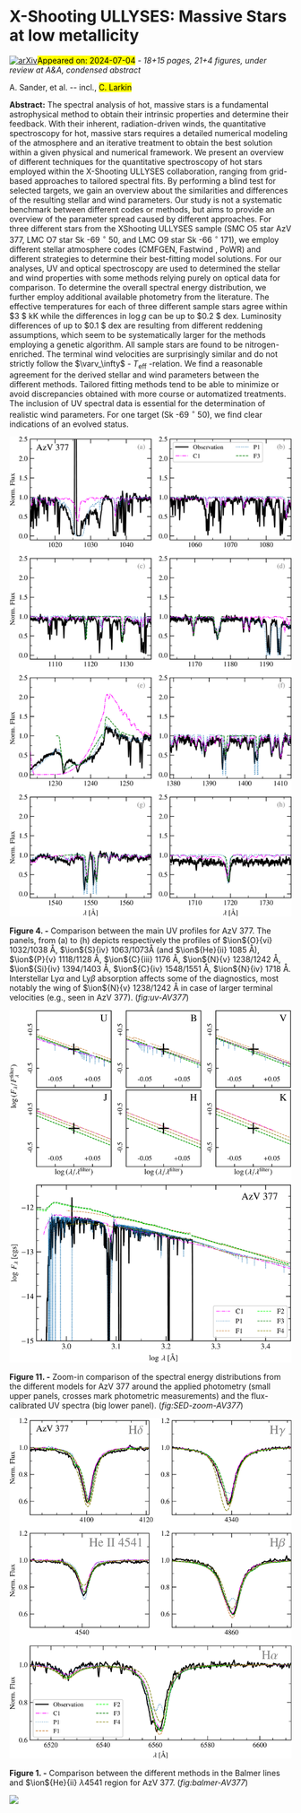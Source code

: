 <div class="macros" style="visibility:hidden;">
$\newcommand{\ensuremath}{}$
$\newcommand{\xspace}{}$
$\newcommand{\object}[1]{\texttt{#1}}$
$\newcommand{\farcs}{{.}''}$
$\newcommand{\farcm}{{.}'}$
$\newcommand{\arcsec}{''}$
$\newcommand{\arcmin}{'}$
$\newcommand{\ion}[2]{#1#2}$
$\newcommand{\textsc}[1]{\textrm{#1}}$
$\newcommand{\hl}[1]{\textrm{#1}}$
$\newcommand{\footnote}[1]{}$
$\newcommand{\Msun}{\ensuremath{\rm M_\odot}}$
$\newcommand{\mdot}{\ensuremath{\rm M_\odot yr^{-1}}}$
$\newcommand{\Lsun}{\ensuremath{\rm L_\odot}}$
$\newcommand{\Rsun}{\ensuremath{\rm R_\odot}}$
$\newcommand{\fuse}{\emph{FUSE}}$
$\newcommand{\stis}{\emph{STIS}}$
$\newcommand{\cosp}{\emph{COS}}$
$\newcommand{\hst}{\emph{HST}}$
$\newcommand{\eso}{\emph{ESO}}$
$\newcommand{\xshooter}{\emph{X-shooter}}$
$\newcommand{\teff}{T_\text{eff}}$
$\newcommand{\logg}{\log g}$
$\newcommand{\loggc}{\log g_\text{c}}$
$\newcommand{\vturb}{\varv_{\rm turb}}$
$\newcommand{\vmac}{\varv_{\rm mac}}$
$\newcommand{\vsini}{\varv\sin i}$
$\newcommand{\vrad}{\varv_{\rm rad}}$
$\newcommand{\radius}{R_{*}/R_{\odot}}$
$\newcommand{\mass}{M_{*}/M_{\odot}}$
$\newcommand{\logL}{\log (L_{*}/L_{\odot})}$
$\newcommand{\rstar}{R_{*}}$
$\newcommand{\mstar}{M_{*}}$
$\newcommand{\zsun}{{\rm Z}_{\odot}}$
$\newcommand{\lsun}{{\rm L}_{\odot}}$
$\newcommand{\ebv}{\rm E(B-V)}$
$\newcommand{\Rv}{R_{\rm v}}$
$\newcommand{\Mv}{M_{\rm v}}$
$\newcommand{\cmfgen}{\textsc{CMFGEN}}$</div>



<div id="title">

# X-Shooting ULLYSES: Massive Stars at low metallicity 

</div>
<div id="comments">

[![arXiv](https://img.shields.io/badge/arXiv-2407.03137-b31b1b.svg)](https://arxiv.org/abs/2407.03137)<mark>Appeared on: 2024-07-04</mark> -  _18+15 pages, 21+4 figures, under review at A&A, condensed abstract_

</div>
<div id="authors">

A. Sander, et al. -- incl., <mark>C. Larkin</mark>

</div>
<div id="abstract">

**Abstract:** The spectral analysis of hot, massive stars is a fundamental astrophysical method to obtain their intrinsic properties and determine their feedback. With their inherent, radiation-driven winds, the quantitative spectroscopy for hot, massive stars requires a detailed numerical modeling of the atmosphere and an iterative treatment to obtain the best solution within a given physical and numerical framework. We present an overview of different techniques for the quantitative spectroscopy of hot stars employed within the X-Shooting ULLYSES collaboration, ranging from grid-based approaches to tailored spectral fits. By performing a blind test for selected targets, we gain an overview about the similarities and differences of the resulting stellar and wind parameters. Our study is not a systematic benchmark between different codes or methods, but aims to provide an overview of the parameter spread caused by different approaches. For three different stars from the XShooting ULLYSES sample (SMC O5 star AzV 377, LMC O7 star Sk -69 $^{\circ}$ 50, and LMC O9 star Sk -66 $^{\circ}$ 171), we employ different stellar atmosphere codes (CMFGEN, Fastwind , PoWR) and different strategies to determine their best-fitting model solutions. For our analyses, UV and optical spectroscopy are used to determined the stellar and wind properties with some methods relying purely on optical data for comparison. To determine the overall spectral energy distribution, we further employ additional available photometry from the literature. The effective temperatures for each of three different sample stars agree within $3 $ kK while the differences in $\log g$ can be up to $0.2 $ dex. Luminosity differences of up to $0.1 $ dex are resulting from different reddening assumptions, which seem to be systematically larger for the methods employing a genetic algorithm. All sample stars are found to be nitrogen-enriched. The terminal wind velocities are surprisingly similar and do not strictly follow the $\varv_\infty$ - $T_\text{eff}$ -relation. We find a reasonable agreement for the derived stellar and wind parameters between the different methods. Tailored fitting methods tend to be able to minimize or avoid discrepancies obtained with more course or automatized treatments. The inclusion of UV spectral data is essential for the determination of realistic wind parameters. For one target (Sk -69 $^{\circ}$ 50), we find clear indications of an evolved status.

</div>

<div id="div_fig1">

<img src="tmp_2407.03137/./Figures/uv2_AV377-crop.png" alt="Fig4" width="100%"/>

**Figure 4. -** Comparison between the main UV profiles for AzV 377. The panels, from (a) to (h) depicts respectively the profiles of $\ion${O}{vi} 1032/1038 Å,
 $\ion${S}{iv} 1063/1073Å (and $\ion${He}{ii} 1085 Å), $\ion${P}{v} 1118/1128 Å, $\ion${C}{iii} 1176 Å, $\ion${N}{v} 1238/1242 Å, $\ion${Si}{iv} 1394/1403 Å, $\ion${C}{iv} 1548/1551 Å, $\ion${N}{iv} 1718 Å. Interstellar Ly$\alpha$ and Ly$\beta$ absorption affects some of the diagnostics, most notably the wing of $\ion${N}{v} 1238/1242 Å in case of larger terminal velocities (e.g., seen in AzV 377). (*fig:uv-AV377*)

</div>
<div id="div_fig2">

<img src="tmp_2407.03137/./Figures/SED_AV377_zoom-crop.png" alt="Fig11" width="100%"/>

**Figure 11. -** Zoom-in comparison of the spectral energy distributions from the different models for AzV 377 around the applied photometry (small upper panels, crosses mark photometric measurements) and the flux-calibrated UV spectra (big lower panel). (*fig:SED-zoom-AV377*)

</div>
<div id="div_fig3">

<img src="tmp_2407.03137/./Figures/he-hydrogens_AV377-crop.png" alt="Fig1" width="100%"/>

**Figure 1. -** Comparison between the different methods in the Balmer lines and $\ion${He}{ii} $\lambda$4541 region for AzV 377. (*fig:balmer-AV377*)

</div><div id="qrcode"><img src=https://api.qrserver.com/v1/create-qr-code/?size=100x100&data="https://arxiv.org/abs/2407.03137"></div>